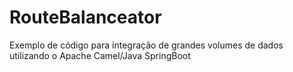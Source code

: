 # RouteBalanceator
Exemplo de código para integração de grandes volumes de dados utilizando o Apache Camel/Java SpringBoot
